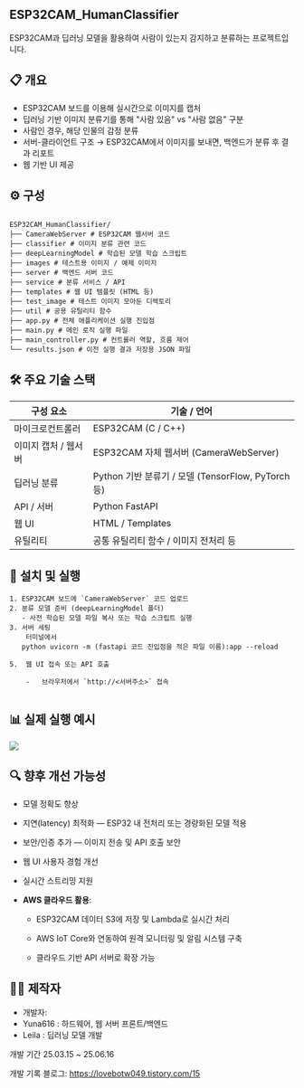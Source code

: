 

## **ESP32CAM_HumanClassifier**

ESP32CAM과 딥러닝 모델을 활용하여 사람이 있는지 감지하고 분류하는 프로젝트입니다.




## 📋 개요

- ESP32CAM 보드를 이용해 실시간으로 이미지를 캡처  
- 딥러닝 기반 이미지 분류기를 통해 "사람 있음" vs "사람 없음" 구분  
- 사람인 경우, 해당 인물의 감정 분류 
- 서버-클라이언트 구조 → ESP32CAM에서 이미지를 보내면, 백엔드가 분류 후 결과 리포트  
- 웹 기반 UI 제공 






## ⚙ 구성


```

ESP32CAM_HumanClassifier/  
├── CameraWebServer # ESP32CAM 웹서버 코드  
├── classifier # 이미지 분류 관련 코드  
├── deepLearningModel # 학습된 모델 학습 스크립트  
├── images # 테스트용 이미지 / 예제 이미지  
├── server # 백엔드 서버 코드  
├── service # 분류 서비스 / API  
├── templates # 웹 UI 템플릿 (HTML 등)  
├── test_image # 테스트 이미지 모아둔 디렉토리  
├── util # 공용 유틸리티 함수  
├── app.py # 전체 애플리케이션 실행 진입점  
├── main.py # 메인 로직 실행 파일  
├── main_controller.py # 컨트롤러 역할, 흐름 제어  
└── results.json # 이전 실행 결과 저장용 JSON 파일

```






## 🛠 주요 기술 스택

| 구성 요소 | 기술 / 언어 |
|------------|-------------------|
| 마이크로컨트롤러 | ESP32CAM (C / C++) |
| 이미지 캡처 / 웹서버 | ESP32CAM 자체 웹서버 (CameraWebServer) |
| 딥러닝 분류 | Python 기반 분류기 / 모델 (TensorFlow, PyTorch 등) |
| API / 서버 | Python FastAPI |
| 웹 UI | HTML / Templates |
| 유틸리티 | 공통 유틸리티 함수 / 이미지 전처리 등 |




## 🚀 설치 및 실행
```
1. ESP32CAM 보드에 `CameraWebServer` 코드 업로드  
2. 분류 모델 준비 (deepLearningModel 폴더)  
   - 사전 학습된 모델 파일 복사 또는 학습 스크립트 실행  
3. 서버 세팅  
	터미널에서 
   python uvicorn -m (fastapi 코드 진입점을 적은 파일 이름):app --reload

5.  웹 UI 접속 또는 API 호출
    
    -   브라우저에서 `http://<서버주소>` 접속
        
```


## 📊 실제 실행 예시 

![](https://blog.kakaocdn.net/dna/bdO0uJ/btsO4QBRKv1/AAAAAAAAAAAAAAAAAAAAANDdbPOQduerrC651Wv_XclvQ6CwxgiS_Bu-2p1RawGA/img.png?credential=yqXZFxpELC7KVnFOS48ylbz2pIh7yKj8&expires=1759244399&allow_ip=&allow_referer=&signature=VD%2B6odWdT%2F95ZeSYZrdlXvSfTbI%3D)
    




## 🔍 향후 개선 가능성

-   모델 정확도 향상 
    
-   지연(latency) 최적화 — ESP32 내 전처리 또는 경량화된 모델 적용
    
-   보안/인증 추가 — 이미지 전송 및 API 호출 보안
    
-   웹 UI 사용자 경험 개선
    
-   실시간 스트리밍 지원

- **AWS 클라우드 활용**:

	-  ESP32CAM 데이터 S3에 저장 및 Lambda로 실시간 처리
    
	-   AWS IoT Core와 연동하여 원격 모니터링 및 알림 시스템 구축
    
	-   클라우드 기반 API 서버로 확장 가능
    





## 🙋‍♀️ 제작자

-   개발자:
-   Yuna616 : 하드웨어, 웹 서버 프론트/백엔드
-    Leila : 딥러닝 모델 개발
    
개발 기간  25.03.15 ~ 25.06.16

개발 기록 블로그: https://lovebotw049.tistory.com/15
